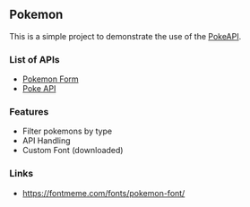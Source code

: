 ## Pokemon

This is a simple project to demonstrate the use of the [PokeAPI](https://pokeapi.co/api/v2/pokemon-form/).

### List of APIs

- [Pokemon Form](https://pokeapi.co/api/v2/pokemon-form/)
- [Poke API](https://pokeapi.co/api/v2/pokemon/)

### Features

- Filter pokemons by type
- API Handling
- Custom Font (downloaded)

<!-- ### Learnings
- Filtering
- Context API
- Local Storage
- PWAs-->

### Links

- https://fontmeme.com/fonts/pokemon-font/